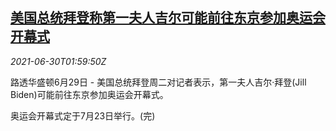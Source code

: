 <!--1625018462000-->
[美国总统拜登称第一夫人吉尔可能前往东京参加奥运会开幕式](https://cn.reuters.com/article/us-jill-biden-tokyo-olympic-0630-idCNKCS2E606B)
------

<div><i>2021-06-30T01:59:50Z</i></div><p>路透华盛顿6月29日 - 美国总统拜登周二对记者表示，第一夫人吉尔·拜登(Jill Biden)可能前往东京参加奥运会开幕式。</p><p>奥运会开幕式定于7月23日举行。(完)</p>
